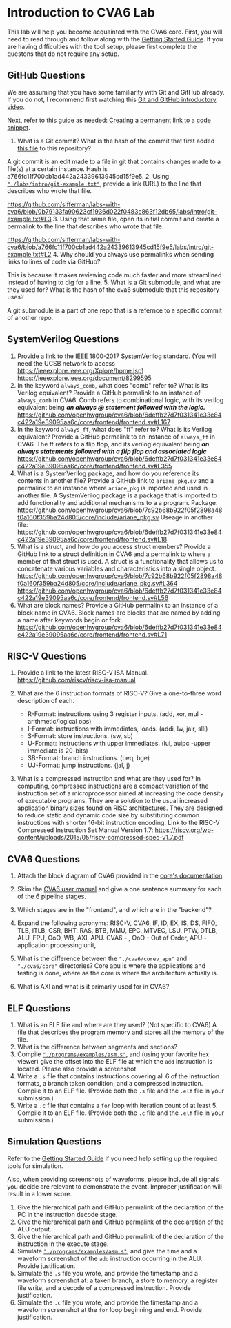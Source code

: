 
# Introduction to CVA6 Lab

This lab will help you become acquainted with the CVA6 core. First, you will need to read through and follow along with the [Getting Started Guide](../guides/getting-started.md). If you are having difficulties with the tool setup, please first complete the questons that do not require any setup.

## GitHub Questions

We are assuming that you have some familiarity with Git and GitHub already. If you do not, I recommend first watching this [Git and GitHub introductory video](https://www.youtube.com/watch?v=e-9qScNVs1o&t=251s).

Next, refer to this guide as needed: [Creating a permanent link to a code snippet](https://docs.github.com/en/get-started/writing-on-github/working-with-advanced-formatting/creating-a-permanent-link-to-a-code-snippet).

1. What is a Git commit? What is the hash of the commit that first added [this file](https://github.com/sifferman/labs-with-cva6/blob/main/labs/intro.md) to this repository?

A git commit is an edit made to a file in git that contains changes made to a file(s) at a certain instance. Hash is a766fc11f700cb1ad442a24339613945cd15f9e5.
2. Using [`"./labs/intro/git-example.txt"`](https://github.com/sifferman/labs-with-cva6/blob/main/labs/intro/git-example.txt), provide a link (URL) to the line that describes who wrote that file.

https://github.com/sifferman/labs-with-cva6/blob/0b79133fa90623cf1936d022f0483c863f12db65/labs/intro/git-example.txt#L3
3. Using that same file, open its initial commit and create a permalink to the line that describes who wrote that file.

https://github.com/sifferman/labs-with-cva6/blob/a766fc11f700cb1ad442a24339613945cd15f9e5/labs/intro/git-example.txt#L2
4. Why should you always use permalinks when sending links to lines of code via GitHub?

This is because it makes reviewing code much faster and more streamlined instead of having to dig for a line.
5. What is a Git submodule, and what are they used for? What is the hash of the cva6 submodule that this repository uses?

A git submodule is a part of one repo that is a refernce to a specific commit of another repo.

## SystemVerilog Questions

1. Provide a link to the IEEE 1800-2017 SystemVerilog standard. (You will need the UCSB network to access <https://ieeexplore.ieee.org/Xplore/home.jsp>)
https://ieeexplore.ieee.org/document/8299595
2. In the keyword `always_comb`, what does "comb" refer to? What is its Verilog equivalent? Provide a GitHub permalink to an instance of `always_comb` in CVA6.
Comb refers to combinational logic, with its verilog equivalent being ***an always @ statement followed with the logic.*** 
https://github.com/openhwgroup/cva6/blob/6deffb27d7f031341e33e84c422a19e39095aa6c/core/frontend/frontend.sv#L167
3. In the keyword `always_ff`, what does "ff" refer to? What is its Verilog equivalent? Provide a GitHub permalink to an instance of `always_ff` in CVA6.
The ff refers to a flip flop, and its verilog equivalent  being ***an always statements followed with a flip flop and associated logic***
https://github.com/openhwgroup/cva6/blob/6deffb27d7f031341e33e84c422a19e39095aa6c/core/frontend/frontend.sv#L355
4. What is a SystemVerilog package, and how do you reference its contents in another file? Provide a GitHub link to `ariane_pkg.sv` and a permalink to an instance where `ariane_pkg` is imported and used in another file.
A SystemVerilog package is a package that is imported to add functionality and additional mechanisms to a a program. 
Package: https://github.com/openhwgroup/cva6/blob/7c92b68b922f05f2898a48f0a160f359ba24d805/core/include/ariane_pkg.sv
Useage in another file: https://github.com/openhwgroup/cva6/blob/6deffb27d7f031341e33e84c422a19e39095aa6c/core/frontend/frontend.sv#L18
5. What is a struct, and how do you access struct members? Provide a GitHub link to a struct definition in CVA6 and a permalink to where a member of that struct is used.
A struct is a functionality that allows us to concatenate various variables and characteristics into a single object. 
https://github.com/openhwgroup/cva6/blob/7c92b68b922f05f2898a48f0a160f359ba24d805/core/include/ariane_pkg.sv#L364
https://github.com/openhwgroup/cva6/blob/6deffb27d7f031341e33e84c422a19e39095aa6c/core/frontend/frontend.sv#L56
6. What are block names? Provide a GitHub permalink to an instance of a block name in CVA6.
Block names are blocks that are named by adding a name after keywords begin or fork. 
https://github.com/openhwgroup/cva6/blob/6deffb27d7f031341e33e84c422a19e39095aa6c/core/frontend/frontend.sv#L71

## RISC-V Questions

1. Provide a link to the latest RISC-V ISA Manual.
https://github.com/riscv/riscv-isa-manual
3. What are the 6 instruction formats of RISC-V? Give a one-to-three word description of each.
    - R-Format: instructions using 3 register inputs. (add, xor, mul -arithmetic/logical ops)
    - I-Format: instructions with immediates, loads. (addi, lw, jalr, slli)
    - S-Format: store instructions. (sw, sb)
    - U-Format: instructions with upper immediates. (lui, auipc -upper immediate is 20-bits)
    - SB-Format: branch instructions. (beq, bge)
    - UJ-Format: jump instructions. (jal, j)

5. What is a compressed instruction and what are they used for?
In computing, compressed instructions are a compact variation of the instruction set of a microprocessor aimed at increasing the code density of executable programs. They are a solution to the usual increased application binary sizes found on RISC architectures. They are designed to reduce static and dynamic code size by substituting common instructions with shorter 16-bit instruction encoding.
Link to the RISC-V Compressed Instruction Set Manual Version 1.7:
https://riscv.org/wp-content/uploads/2015/05/riscv-compressed-spec-v1.7.pdf

## CVA6 Questions

1. Attach the block diagram of CVA6 provided in the [core's documentation](https://docs.openhwgroup.org/projects/cva6-user-manual/01_cva6_user/).

2. Skim the [CVA6 user manual](https://docs.openhwgroup.org/projects/cva6-user-manual/01_cva6_user/) and give a one sentence summary for each of the 6 pipeline stages.

3. Which stages are in the "frontend", and which are in the "backend"?

4. Expand the following acronyms: RISC-V, CVA6, IF, ID, EX, I\$, D\$, FIFO, TLB, ITLB, CSR, BHT, RAS, BTB, MMU, EPC, MTVEC, LSU, PTW, DTLB, ALU, FPU, OoO, WB, AXI, APU.
CVA6 - , OoO - Out of Order, APU - application processing unit, 
5. What is the difference between the `"./cva6/corev_apu"` and `"./cva6/core"` directories?
Core apu is where the applications and testing is done, where as the core is where the architecture actually is.
6. What is AXI and what is it primarily used for in CVA6?

## ELF Questions

1. What is an ELF file and where are they used? (Not specific to CVA6)
A file that describes the program memory and stores all the memory of the file.
2. What is the difference between segments and sections?
3. Compile [`"./programs/examples/asm.s"`](https://github.com/sifferman/labs-with-cva6/blob/main/programs/examples/asm.s), and (using your favorite hex viewer) give the offset into the ELF file at which the `add` instruction is located. Please also provide a screenshot.
4. Write a `.s` file that contains instructions covering all 6 of the instruction formats, a branch taken condition, and a compressed instruction. Compile it to an ELF file. (Provide both the `.s` file and the `.elf` file in your submission.)
5. Write a `.c` file that contains a `for` loop with iteration count of at least 5. Compile it to an ELF file. (Provide both the `.c` file and the `.elf` file in your submission.)

## Simulation Questions

Refer to the [Getting Started Guide](../guides/getting-started.md) if you need help setting up the required tools for simulation.

Also, when providing screenshots of waveforms, please include all signals you decide are relevant to demonstrate the event. Improper justification will result in a lower score.

1. Give the hierarchical path and GitHub permalink of the declaration of the PC in the instruction decode stage.
2. Give the hierarchical path and GitHub permalink of the declaration of the ALU output.
3. Give the hierarchical path and GitHub permalink of the declaration of the instruction in the execute stage.
4. Simulate [`"./programs/examples/asm.s"`](https://github.com/sifferman/labs-with-cva6/blob/main/programs/examples/asm.s), and give the time and a waveform screenshot of the `add` instruction occurring in the ALU. Provide justification.
5. Simulate the `.s` file you wrote, and provide the timestamp and a waveform screenshot at: a taken branch, a store to memory, a register file write, and a decode of a compressed instruction. Provide justification.
6. Simulate the `.c` file you wrote, and provide the timestamp and a waveform screenshot at the `for` loop beginning and end. Provide justification.
